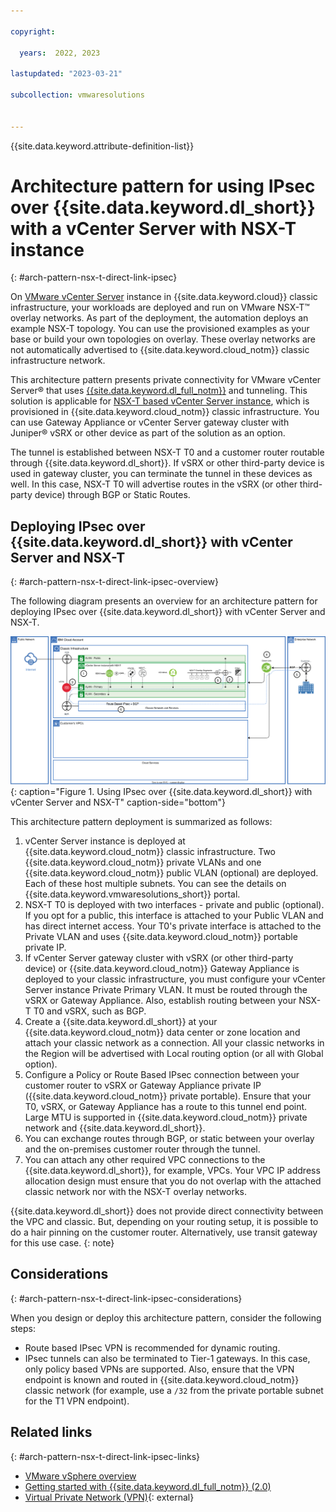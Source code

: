 ```yaml
---

copyright:

  years:  2022, 2023

lastupdated: "2023-03-21"

subcollection: vmwaresolutions


---
```


{{site.data.keyword.attribute-definition-list}}

# Architecture pattern for using IPsec over {{site.data.keyword.dl_short}} with a vCenter Server with NSX-T instance
{: #arch-pattern-nsx-t-direct-link-ipsec}

On [VMware vCenter Server](/docs/vmwaresolutions?topic=vmwaresolutions-vc_vcenterserveroverview) instance in {{site.data.keyword.cloud}} classic infrastructure, your workloads are deployed and run on VMware NSX-T™ overlay networks. As part of the deployment, the automation deploys an example NSX-T topology. You can use the provisioned examples as your base or build your own topologies on overlay. These overlay networks are not automatically advertised to {{site.data.keyword.cloud_notm}} classic infrastructure network. 

This architecture pattern presents private connectivity for VMware vCenter Server® that uses [{{site.data.keyword.dl_full_notm}}](/docs/dl?topic=dl-dl-about) and tunneling. This solution is applicable for [NSX-T based vCenter Server instance](/docs/vmwaresolutions?topic=vmwaresolutions-vc_vcenterserveroverview), which is provisioned in {{site.data.keyword.cloud_notm}} classic infrastructure. You can use Gateway Appliance or vCenter Server gateway cluster with Juniper® vSRX or other device as part of the solution as an option.

The tunnel is established between NSX-T T0 and a customer router routable through {{site.data.keyword.dl_short}}. If vSRX or other third-party device is used in gateway cluster, you can terminate the tunnel in these devices as well. In this case, NSX-T T0 will advertise routes in the vSRX (or other third-party device) through BGP or Static Routes.

## Deploying IPsec over {{site.data.keyword.dl_short}} with vCenter Server and NSX-T
{: #arch-pattern-nsx-t-direct-link-ipsec-overview}

The following diagram presents an overview for an architecture pattern for deploying IPsec over {{site.data.keyword.dl_short}} with vCenter Server and NSX-T.

![Using IPsec over {{site.data.keyword.dl_short}} with vCenter Server and NSX-T](../../images/arch-pattern-vcs-nsx-t-direct-link.svg "Using IPsec over {{site.data.keyword.dl_short}} with vCenter Server and NSX-T."){: caption="Figure 1. Using IPsec over {{site.data.keyword.dl_short}} with vCenter Server and NSX-T" caption-side="bottom"}

This architecture pattern deployment is summarized as follows:

1. vCenter Server instance is deployed at {{site.data.keyword.cloud_notm}} classic infrastructure. Two {{site.data.keyword.cloud_notm}} private VLANs and one {{site.data.keyword.cloud_notm}} public VLAN (optional) are deployed. Each of these host multiple subnets. You can see the details on {{site.data.keyword.vmwaresolutions_short}} portal.
2. NSX-T T0 is deployed with two interfaces - private and public (optional). If you opt for a public, this interface is attached to your Public VLAN and has direct internet access. Your T0's private interface is attached to the Private VLAN and uses {{site.data.keyword.cloud_notm}} portable private IP.
3. If vCenter Server gateway cluster with vSRX (or other third-party device) or {{site.data.keyword.cloud_notm}} Gateway Appliance is deployed to your classic infrastructure, you must configure your vCenter Server instance Private Primary VLAN. It must be routed through the vSRX or Gateway Appliance. Also, establish routing between your NSX-T T0 and vSRX, such as BGP.
4. Create a {{site.data.keyword.dl_short}} at your {{site.data.keyword.cloud_notm}} data center or zone location and attach your classic network as a connection. All your classic networks in the Region will be advertised with Local routing option (or all with Global option).
5. Configure a Policy or Route Based IPsec connection between your customer router to vSRX or Gateway Appliance private IP ({{site.data.keyword.cloud_notm}} private portable). Ensure that your T0, vSRX, or Gateway Appliance has a route to this tunnel end point. Large MTU is supported in {{site.data.keyword.cloud_notm}} private network and {{site.data.keyword.dl_short}}.
6. You can exchange routes through BGP, or static between your overlay and the on-premises customer router through the tunnel.
7. You can attach any other required VPC connections to the {{site.data.keyword.dl_short}}, for example, VPCs. Your VPC IP address allocation design must ensure that you do not overlap with the attached classic network nor with the NSX-T overlay networks.

{{site.data.keyword.dl_short}} does not provide direct connectivity between the VPC and classic. But, depending on your routing setup, it is possible to do a hair pinning on the customer router. Alternatively, use transit gateway for this use case.
{: note}

## Considerations
{: #arch-pattern-nsx-t-direct-link-ipsec-considerations}

When you design or deploy this architecture pattern, consider the following steps: 

* Route based IPsec VPN is recommended for dynamic routing.
* IPsec tunnels can also be terminated to Tier-1 gateways. In this case, only policy based VPNs are supported. Also, ensure that the VPN endpoint is known and routed in {{site.data.keyword.cloud_notm}} classic network (for example, use a `/32` from the private portable subnet for the T1 VPN endpoint).

## Related links
{: #arch-pattern-nsx-t-direct-link-ipsec-links}

* [VMware vSphere overview](/docs/vmwaresolutions?topic=vmwaresolutions-vs_vsphereclusteroverview)
* [Getting started with {{site.data.keyword.dl_full_notm}} (2.0)](/docs/dl?topic=dl-get-started-with-ibm-cloud-dl)
* [Virtual Private Network (VPN)](https://docs.vmware.com/en/VMware-NSX-T-Data-Center/3.1/administration/GUID-A8B113EC-3D53-41A5-919E-78F1A3705F58.html){: external}
